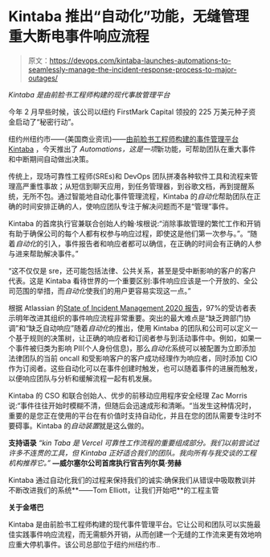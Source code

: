 # Kintaba 推出“自动化”功能，无缝管理重大断电事件响应流程

> 原文：<https://devops.com/kintaba-launches-automations-to-seamlessly-manage-the-incident-response-process-to-major-outages/>

*Kintaba 是由前脸书工程师构建的现代事故管理平台*

今年 2 月早些时候，该公司以纽约 FirstMark Capital 领投的 225 万美元种子资金启动了“秘密行动”。

纽约州纽约市——(美国商业资讯)——[由前脸书工程师构建的事件管理平台 Kintaba](http://www.kintaba.com) ，今天推出了 *Automations，这是一项*新功能，可帮助团队在重大事件和中断期间自动做出决策。

传统上，现场可靠性工程师(SREs)和 DevOps 团队拼凑各种软件工具和流程来管理高严重性事故；从短信到聊天应用，到任务管理器，到谷歌文档，再到提醒系统，无所不包。通过智能地自动化事件管理流程，Kintaba 的*自动化*帮助团队在正确的时间安排正确的人，使响应团队专注于解决问题而不是“管理”事件。

Kintaba 的首席执行官兼联合创始人约翰·埃根说:“消除事故管理的繁忙工作和开销有助于确保公司的每个人都有权参与响应过程，即使这是他们第一次参与。”。“随着*自动化*的引入，事件报告者和响应者都可以确信，在正确的时间会有正确的人参与进来帮助解决事件。”

“这不仅仅是 sre，还可能包括法律、公共关系，甚至是受中断影响的客户的客户代表。这是 Kintaba 看待世界的一个重要区别:事件响应应该是一个开放的、全公司范围的举措，而*自动化*使我们的用户更容易实现这一点。”

根据 Atlassian 的[State of Incident Management 2020 报告](https://www.atlassian.com/incident-management/2020-state-of-incident-management)，97%的受访者表示明年改进其组织的事件响应流程非常重要。突出的最大难点是“缺乏跨部门协调”和“缺乏自动响应”随着*自动化*的推出，使用 Kintaba 的团队和公司可以定义一个基于规则的决策树，让正确的响应者和订阅者参与到活动事件中。例如，如果一个事件被归类为影响 PII(个人身份信息)，那么*自动化*系统可以被配置为立即添加法律团队的当前 oncall 和受影响客户的客户成功经理作为响应者，同时添加 CIO 作为订阅者。这些自动化可以在事件创建时触发，也可以随着事件的进展而触发，以便响应团队与分析和缓解流程一起有机发展。

Kintaba 的 CSO 和联合创始人、优步的前移动应用程序安全经理 Zac Morris 说:“事件往往开始时模糊不清，但随后会迅速成形和清晰。“当发生这种情况时，重要的是您正在使用的平台在有价值时支持自动化，并且在您的团队需要专注时不要碍事。Kintaba 的*自动装置*就是这么做的。

**支持语录** *“kin Taba 是 Vercel 可靠性工作流程的重要组成部分。我们以前尝试过许多不连贯的工具，但 Kintaba 正好适合我们的团队。我向所有与我交谈的工程机构推荐它。”* **—威尔塞尔公司首席执行官吉列尔莫·劳赫**

Kintaba 通过自动化我们的过程来保持我们的诚实:确保我们从错误中吸取教训并不断改进我们的系统**——Tom Elliott，让我们开始吧**的工程主管

**关于金塔巴**

Kintaba 是由前脸书工程师构建的现代事件管理平台。它让公司和团队可以实施最佳实践事件响应流程，而无需额外开销，从而创建一个无缝的工作流来更有效地响应重大停机事件。该公司总部位于纽约州纽约市..